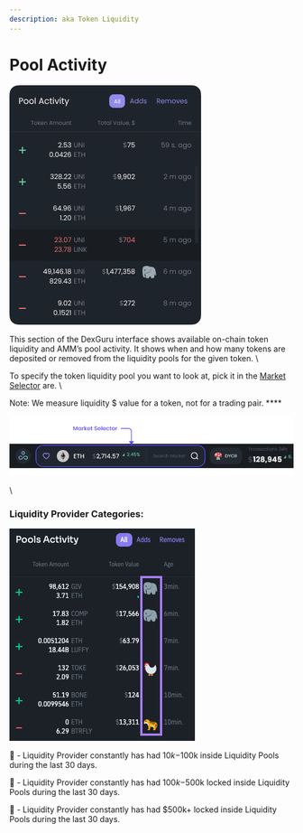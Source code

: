 ```yaml
---
description: aka Token Liquidity
---
```


# Pool Activity



![](<../../.gitbook/assets/image (13).png>)



This section of the DexGuru interface shows available on-chain token liquidity and AMM’s pool activity. It shows when and how many tokens are deposited or removed from the liquidity pools for the given token. \


To specify the token liquidity pool you want to look at, pick it in the [Market Selector](https://docs.dex.guru/features/market-selector) are. \


Note: We measure liquidity $ value for a token, not for a trading pair. ****&#x20;

![](<../../.gitbook/assets/image (15).png>)

\


### Liquidity Provider Categories:

![](<../../.gitbook/assets/Screen Shot 2022-01-18 at 9.54.51 AM.png>)

🐓 - Liquidity Provider constantly has had $10k-$100k inside Liquidity Pools during the last 30 days.

🐅 - Liquidity Provider constantly has had $100k-$500k locked inside Liquidity Pools during the last 30 days.

🐘 - Liquidity Provider constantly has had $500k+ locked inside Liquidity Pools during the last 30 days.
